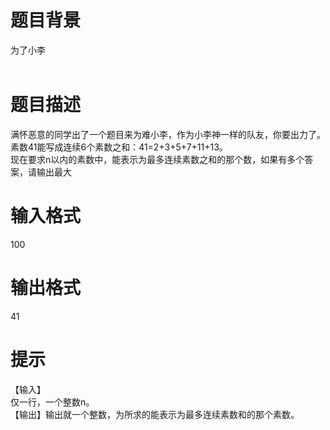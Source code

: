# 

 
 # 题目背景 
<p>为了小李<br />
&nbsp;</p> 

 
 # 题目描述 
<p>满怀恶意的同学出了一个题目来为难小李，作为小李神一样的队友，你要出力了。<br />
素数41能写成连续6个素数之和：41=2+3+5+7+11+13。<br />
现在要求n以内的素数中，能表示为最多连续素数之和的那个数，如果有多个答案，请输出最大</p> 

 
 # 输入格式 
<p>100</p> 

 
 # 输出格式 
<p>41</p> 

 
 # 提示 
<p>【输入】<br />
仅一行，一个整数n。<br />
【输出】输出就一个整数，为所求的能表示为最多连续素数和的那个素数。<br />
&nbsp;</p> 
